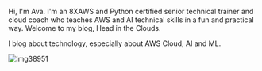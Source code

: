 Hi, I'm Ava. I'm an 8XAWS and Python certified senior technical trainer and cloud coach who teaches AWS and AI technical skills in a fun and practical way. Welcome to my blog, Head in the Clouds.

I blog about technology, especially about AWS Cloud, AI and ML. 

![img38951](https://github.com/user-attachments/assets/63ecdc13-373d-4a9e-89b1-1bce05f49b85)



